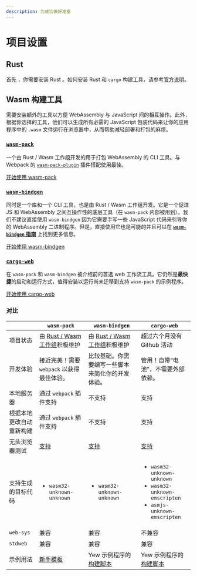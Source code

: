 ```yaml
---
description: 为成功做好准备
---
```


# 项目设置

## Rust

首先 ，你需要安装 Rust 。如何安装 Rust 和 `cargo` 构建工具，请参考[官方说明](https://www.rust-lang.org/tools/install)。

## **Wasm 构建工具**

需要安装额外的工具以方便 WebAssembly 与 JavaScript 间的相互操作。此外，根据你选择的工具，他们可以生成所有必需的 JavaScript 包装代码来让你的应用程序中的 `.wasm` 文件运行在浏览器中，从而帮助减轻部署和打包的麻烦。

### [**`wasm-pack`**](https://rustwasm.github.io/docs/wasm-pack/)

一个由 Rust / Wasm 工作组开发的用于打包 WebAssembly 的 CLI 工具。与 Webpack 的 [`wasm-pack-plugin`](https://github.com/wasm-tool/wasm-pack-plugin) 插件搭配使用最佳。

[开始使用 wasm-pack](project-setup/using-wasm-pack.md)

### [**`wasm-bindgen`**](https://rustwasm.github.io/docs/wasm-bindgen/)

同时是一个库和一个 CLI 工具，也是由 Rust / Wasm 工作组开发。它是一个促进 JS 和 WebAssembly 之间互操作性的底层工具（在 `wasm-pack` 内部被用到）。我们不建议直接使用 `wasm-bindgen` 因为它需要手写一些 JavaScript 代码来引导你的 WebAssembly 二进制程序。但是，直接使用它也是可能的并且可以在 [**`wasm-bindgen` 指南**](https://rustwasm.github.io/docs/wasm-bindgen/) 上找到更多信息。

[开始使用 wasm-bindgen](project-setup/using-wasm-bindgen.md)

### [**`cargo-web`**](https://github.com/koute/cargo-web)

在 `wasm-pack` 和 `wasm-bindgen` 被介绍前的首选 web 工作流工具。它仍然是**最快捷**的启动和运行方式，值得安装以运行尚未迁移到支持 `wasm-pack` 的示例程序。

[开始使用 cargo-web](project-setup/using-cargo-web.md)

### 对比

<table>
  <thead>
    <tr>
      <th style={{ textAlign: "left" }}></th>
      <th style={{ textAlign: "left" }}><code>wasm-pack</code>
      </th>
      <th style={{ textAlign: "left" }}><code>wasm-bindgen</code>
      </th>
      <th style={{ textAlign: "left" }}><code>cargo-web</code>
      </th>
    </tr>
  </thead>
  <tbody>
    <tr>
      <td style={{ textAlign: "left" }}>&#x9879;&#x76EE;&#x72B6;&#x6001;</td>
      <td style={{ textAlign: "left" }}>&#x7531; <a href="https://rustwasm.github.io/">Rust / Wasm &#x5DE5;&#x4F5C;&#x7EC4;</a>&#x79EF;&#x6781;&#x7EF4;&#x62A4;</td>
      <td
      style={{ textAlign: "left" }}>&#x7531; <a href="https://rustwasm.github.io/">Rust / Wasm &#x5DE5;&#x4F5C;&#x7EC4;</a>&#x79EF;&#x6781;&#x7EF4;&#x62A4;</td>
        <td
        style={{ textAlign: "left" }}>&#x8D85;&#x8FC7;&#x516D;&#x4E2A;&#x6708;&#x6CA1;&#x6709; Github &#x6D3B;&#x52A8;</td>
    </tr>
    <tr>
      <td style={{ textAlign: "left" }}>&#x5F00;&#x53D1;&#x4F53;&#x9A8C;</td>
      <td style={{ textAlign: "left" }}>&#x63A5;&#x8FD1;&#x5B8C;&#x7F8E;&#xFF01;&#x9700;&#x8981; <code>webpack</code> &#x4EE5;&#x83B7;&#x5F97;&#x6700;&#x4F73;&#x4F53;&#x9A8C;&#x3002;</td>
      <td
      style={{ textAlign: "left" }}>&#x6BD4;&#x8F83;&#x57FA;&#x7840;&#x3002;&#x4F60;&#x9700;&#x8981;&#x7F16;&#x5199;&#x4E00;&#x4E9B;&#x811A;&#x672C;&#x6765;&#x7B80;&#x5316;&#x4F60;&#x7684;&#x5F00;&#x53D1;&#x4F53;&#x9A8C;&#x3002;</td>
        <td
        style={{ textAlign: "left" }}>&#x7BA1;&#x7528;&#xFF01;&#x81EA;&#x5E26;&#x201C;&#x7535;&#x6C60;&#x201D;&#xFF0C;&#x4E0D;&#x9700;&#x8981;&#x5916;&#x90E8;&#x4F9D;&#x8D56;&#x3002;</td>
    </tr>
    <tr>
      <td style={{ textAlign: "left" }}>&#x672C;&#x5730;&#x670D;&#x52A1;&#x5668;</td>
      <td style={{ textAlign: "left" }}>&#x901A;&#x8FC7; <code>webpack</code> &#x63D2;&#x4EF6;&#x652F;&#x6301;</td>
      <td
      style={{ textAlign: "left" }}>&#x4E0D;&#x652F;&#x6301;</td>
        <td style={{ textAlign: "left" }}>&#x652F;&#x6301;</td>
    </tr>
    <tr>
      <td style={{ textAlign: "left" }}>&#x6839;&#x636E;&#x672C;&#x5730;&#x66F4;&#x6539;&#x81EA;&#x52A8;&#x91CD;&#x65B0;&#x6784;&#x5EFA;</td>
      <td
      style={{ textAlign: "left" }}>&#x901A;&#x8FC7; <code>webpack</code> &#x63D2;&#x4EF6;&#x652F;&#x6301;</td>
        <td
        style={{ textAlign: "left" }}>&#x4E0D;&#x652F;&#x6301;</td>
          <td style={{ textAlign: "left" }}>&#x652F;&#x6301;</td>
    </tr>
    <tr>
      <td style={{ textAlign: "left" }}>&#x65E0;&#x5934;&#x6D4F;&#x89C8;&#x5668;&#x6D4B;&#x8BD5;</td>
      <td style={{ textAlign: "left" }}><a href="https://rustwasm.github.io/docs/wasm-pack/commands/test.html">&#x652F;&#x6301;</a>
      </td>
      <td style={{ textAlign: "left" }}><a href="https://rustwasm.github.io/docs/wasm-bindgen/wasm-bindgen-test/index.html">&#x652F;&#x6301;</a>
      </td>
      <td style={{ textAlign: "left" }}><a href="https://github.com/koute/cargo-web#features">&#x652F;&#x6301;</a>
      </td>
    </tr>
    <tr>
      <td style={{ textAlign: "left" }}>&#x652F;&#x6301;&#x751F;&#x6210;&#x7684;&#x76EE;&#x6807;&#x4EE3;&#x7801;</td>
      <td
      style={{ textAlign: "left" }}>
        <ul>
          <li><code>wasm32-unknown-unknown</code>
          </li>
        </ul>
        </td>
        <td style={{ textAlign: "left" }}>
          <ul>
            <li><code>wasm32-unknown-unknown</code>
            </li>
          </ul>
        </td>
        <td style={{ textAlign: "left" }}>
          <ul>
            <li><code>wasm32-unknown-unknown</code>
            </li>
            <li><code>wasm32-unknown-emscripten</code>
            </li>
            <li><code>asmjs-unknown-emscripten</code>
            </li>
          </ul>
        </td>
    </tr>
    <tr>
      <td style={{ textAlign: "left" }}><code>web-sys</code>
      </td>
      <td style={{ textAlign: "left" }}>&#x517C;&#x5BB9;</td>
      <td style={{ textAlign: "left" }}>&#x517C;&#x5BB9;</td>
      <td style={{ textAlign: "left" }}>&#x4E0D;&#x517C;&#x5BB9;</td>
    </tr>
    <tr>
      <td style={{ textAlign: "left" }}><code>stdweb</code>
      </td>
      <td style={{ textAlign: "left" }}>&#x517C;&#x5BB9;</td>
      <td style={{ textAlign: "left" }}>&#x517C;&#x5BB9;</td>
      <td style={{ textAlign: "left" }}>&#x517C;&#x5BB9;</td>
    </tr>
    <tr>
      <td style={{ textAlign: "left" }}>&#x793A;&#x4F8B;&#x7528;&#x6CD5;</td>
      <td style={{ textAlign: "left" }}><a href="https://github.com/yewstack/yew-wasm-pack-minimal">&#x65B0;&#x624B;&#x6A21;&#x677F;</a>
      </td>
      <td style={{ textAlign: "left" }}>Yew &#x793A;&#x4F8B;&#x7A0B;&#x5E8F;&#x7684;<a href="https://github.com/yewstack/yew/blob/master/examples/build_all.sh">&#x6784;&#x5EFA;&#x811A;&#x672C;</a>
      </td>
      <td style={{ textAlign: "left" }}>Yew &#x793A;&#x4F8B;&#x7A0B;&#x5E8F;&#x7684;<a href="https://github.com/yewstack/yew/blob/master/examples/build_all.sh">&#x6784;&#x5EFA;&#x811A;&#x672C;</a>
      </td>
    </tr>
  </tbody>
</table>
